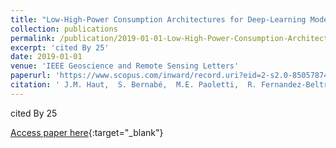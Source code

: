 ```yaml
---
title: "Low-High-Power Consumption Architectures for Deep-Learning Models Applied to Hyperspectral Image Classification"
collection: publications
permalink: /publication/2019-01-01-Low-High-Power-Consumption-Architectures-for-Deep-Learning-Models-Applied-to-Hyperspectral-Image-Classification
excerpt: 'cited By 25'
date: 2019-01-01
venue: 'IEEE Geoscience and Remote Sensing Letters'
paperurl: 'https://www.scopus.com/inward/record.uri?eid=2-s2.0-85057874619&doi=10.1109%2fLGRS.2018.2881045&partnerID=40&md5=6c0cdb908dbe733414f9f2923d2890e9'
citation: ' J.M. Haut,  S. Bernabé,  M.E. Paoletti,  R. Fernandez-Beltran,  A. Plaza,  J. Plaza, &quot;Low-High-Power Consumption Architectures for Deep-Learning Models Applied to Hyperspectral Image Classification.&quot; IEEE Geoscience and Remote Sensing Letters, 2019.'
---
```

cited By 25

[Access paper here](https://www.scopus.com/inward/record.uri?eid=2-s2.0-85057874619&doi=10.1109%2fLGRS.2018.2881045&partnerID=40&md5=6c0cdb908dbe733414f9f2923d2890e9){:target="_blank"}
